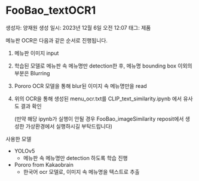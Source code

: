 # FooBao_textOCR1

생성자: 양재원
생성 일시: 2023년 12월 6일 오전 12:07
태그: 제품

메뉴판 OCR은 다음과 같은 순서로 진행됩니다.

1. 메뉴판 이미지 input
2. 학습된 모델로 메뉴판 속 메뉴명만 detection한 후, 메뉴명 bounding box 이외의 부분은 Blurring
3. Pororo OCR 모델을 통해 blur된 이미지 속 메뉴명만을 read
4. 위의 OCR을 통해 생성된 menu_ocr.txt를 CLIP_text_similarity.ipynb 에서 유사도 결과 확인
   
   (만약 해당 ipynb가 실행이 안될 경우 FooBao_imageSimilarity reposit에서 생성한 가상환경에서 실행하시길 부탁드립니다)

사용한 모델

- YOLOv5
    - 메뉴판 속 메뉴명만 detection 하도록 학습 진행
- Pororo from Kakaobrain
    - 한국어 ocr 모델로, 이미지 속 메뉴명을 텍스트로 추출
